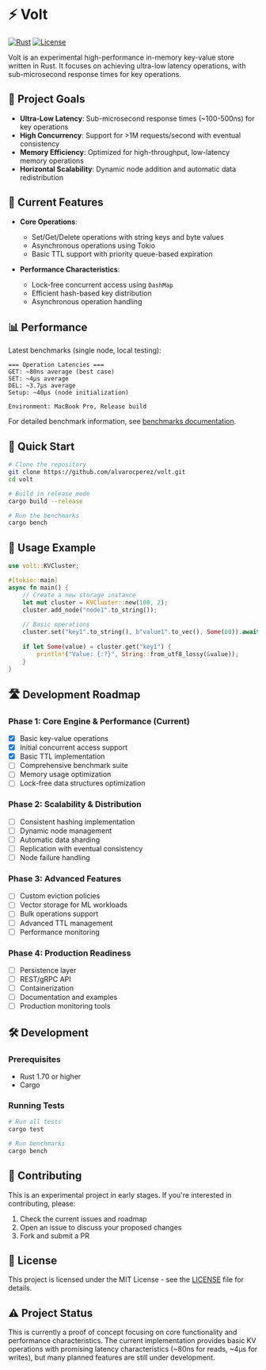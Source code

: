 # ⚡ Volt

[![Rust](https://img.shields.io/badge/rust-stable-brightgreen.svg)](https://www.rust-lang.org/)
[![License](https://img.shields.io/badge/license-MIT-blue.svg)](LICENSE)

Volt is an experimental high-performance in-memory key-value store written in Rust. It focuses on achieving ultra-low latency operations, with sub-microsecond response times for key operations.

## 🎯 Project Goals

- **Ultra-Low Latency**: Sub-microsecond response times (~100-500ns) for key operations
- **High Concurrency**: Support for >1M requests/second with eventual consistency
- **Memory Efficiency**: Optimized for high-throughput, low-latency memory operations
- **Horizontal Scalability**: Dynamic node addition and automatic data redistribution

## 🚀 Current Features

- **Core Operations**:
  - Set/Get/Delete operations with string keys and byte values
  - Asynchronous operations using Tokio
  - Basic TTL support with priority queue-based expiration

- **Performance Characteristics**:
  - Lock-free concurrent access using `DashMap`
  - Efficient hash-based key distribution
  - Asynchronous operation handling

## 📊 Performance

Latest benchmarks (single node, local testing):

```
=== Operation Latencies ===
GET: ~80ns average (best case)
SET: ~4µs average
DEL: ~3.7µs average
Setup: ~40µs (node initialization)

Environment: MacBook Pro, Release build
```

For detailed benchmark information, see [benchmarks documentation](docs/benchmarks.md).

## 🔧 Quick Start

```bash
# Clone the repository
git clone https://github.com/alvarocperez/volt.git
cd volt

# Build in release mode
cargo build --release

# Run the benchmarks
cargo bench
```

## 📘 Usage Example

```rust
use volt::KVCluster;

#[tokio::main]
async fn main() {
    // Create a new storage instance
    let mut cluster = KVCluster::new(100, 2);
    cluster.add_node("node1".to_string());
    
    // Basic operations
    cluster.set("key1".to_string(), b"value1".to_vec(), Some(60)).await; // With 60s TTL
    
    if let Some(value) = cluster.get("key1") {
        println!("Value: {:?}", String::from_utf8_lossy(&value));
    }
}
```

## 🛣️ Development Roadmap

### Phase 1: Core Engine & Performance (Current)
- [x] Basic key-value operations
- [x] Initial concurrent access support
- [x] Basic TTL implementation
- [ ] Comprehensive benchmark suite
- [ ] Memory usage optimization
- [ ] Lock-free data structures optimization

### Phase 2: Scalability & Distribution
- [ ] Consistent hashing implementation
- [ ] Dynamic node management
- [ ] Automatic data sharding
- [ ] Replication with eventual consistency
- [ ] Node failure handling

### Phase 3: Advanced Features
- [ ] Custom eviction policies
- [ ] Vector storage for ML workloads
- [ ] Bulk operations support
- [ ] Advanced TTL management
- [ ] Performance monitoring

### Phase 4: Production Readiness
- [ ] Persistence layer
- [ ] REST/gRPC API
- [ ] Containerization
- [ ] Documentation and examples
- [ ] Production monitoring tools

## 🛠️ Development

### Prerequisites
- Rust 1.70 or higher
- Cargo

### Running Tests
```bash
# Run all tests
cargo test

# Run benchmarks
cargo bench
```

## 📝 Contributing

This is an experimental project in early stages. If you're interested in contributing, please:

1. Check the current issues and roadmap
2. Open an issue to discuss your proposed changes
3. Fork and submit a PR

## 📜 License

This project is licensed under the MIT License - see the [LICENSE](LICENSE) file for details.

## ⚠️ Project Status

This is currently a proof of concept focusing on core functionality and performance characteristics. The current implementation provides basic KV operations with promising latency characteristics (~80ns for reads, ~4µs for writes), but many planned features are still under development.
